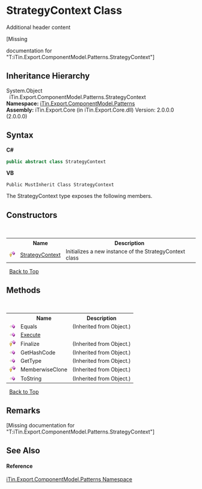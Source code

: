# StrategyContext Class
Additional header content 

\[Missing <summary> documentation for "T:iTin.Export.ComponentModel.Patterns.StrategyContext"\]


## Inheritance Hierarchy
System.Object<br />&nbsp;&nbsp;iTin.Export.ComponentModel.Patterns.StrategyContext<br />
**Namespace:**&nbsp;<a href="N_iTin_Export_ComponentModel_Patterns">iTin.Export.ComponentModel.Patterns</a><br />**Assembly:**&nbsp;iTin.Export.Core (in iTin.Export.Core.dll) Version: 2.0.0.0 (2.0.0.0)

## Syntax

**C#**<br />
``` C#
public abstract class StrategyContext
```

**VB**<br />
``` VB
Public MustInherit Class StrategyContext
```

The StrategyContext type exposes the following members.


## Constructors
&nbsp;<table><tr><th></th><th>Name</th><th>Description</th></tr><tr><td>![Protected method](media/protmethod.gif "Protected method")</td><td><a href="M_iTin_Export_ComponentModel_Patterns_StrategyContext__ctor">StrategyContext</a></td><td>
Initializes a new instance of the StrategyContext class</td></tr></table>&nbsp;
<a href="#strategycontext-class">Back to Top</a>

## Methods
&nbsp;<table><tr><th></th><th>Name</th><th>Description</th></tr><tr><td>![Public method](media/pubmethod.gif "Public method")</td><td>Equals</td><td> (Inherited from Object.)</td></tr><tr><td>![Public method](media/pubmethod.gif "Public method")</td><td><a href="M_iTin_Export_ComponentModel_Patterns_StrategyContext_Execute">Execute</a></td><td /></tr><tr><td>![Protected method](media/protmethod.gif "Protected method")</td><td>Finalize</td><td> (Inherited from Object.)</td></tr><tr><td>![Public method](media/pubmethod.gif "Public method")</td><td>GetHashCode</td><td> (Inherited from Object.)</td></tr><tr><td>![Public method](media/pubmethod.gif "Public method")</td><td>GetType</td><td> (Inherited from Object.)</td></tr><tr><td>![Protected method](media/protmethod.gif "Protected method")</td><td>MemberwiseClone</td><td> (Inherited from Object.)</td></tr><tr><td>![Public method](media/pubmethod.gif "Public method")</td><td>ToString</td><td> (Inherited from Object.)</td></tr></table>&nbsp;
<a href="#strategycontext-class">Back to Top</a>

## Remarks
\[Missing <remarks> documentation for "T:iTin.Export.ComponentModel.Patterns.StrategyContext"\]

## See Also


#### Reference
<a href="N_iTin_Export_ComponentModel_Patterns">iTin.Export.ComponentModel.Patterns Namespace</a><br />